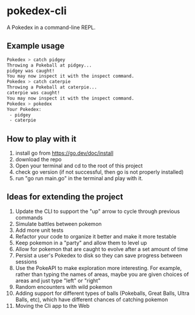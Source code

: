 # pokedex-cli

A Pokedex in a command-line REPL.

## Example usage

```bash
Pokedex > catch pidgey
Throwing a Pokeball at pidgey...
pidgey was caught!
You may now inspect it with the inspect command.
Pokedex > catch caterpie
Throwing a Pokeball at caterpie...
caterpie was caught!
You may now inspect it with the inspect command.
Pokedex > pokedex
Your Pokedex:
 - pidgey
 - caterpie
```

## How to play with it

1. install go from https://go.dev/doc/install
2. download the repo
3. Open your terminal and cd to the root of this project
4. check go version (if not successful, then go is not properly installed)
5. run "go run main.go" in the terminal and play with it.

## Ideas for extending the project

1. Update the CLI to support the "up" arrow to cycle through previous commands
2. Simulate battles between pokemon
3. Add more unit tests
4. Refactor your code to organize it better and make it more testable
5. Keep pokemon in a "party" and allow them to level up
6. Allow for pokemon that are caught to evolve after a set amount of time
7. Persist a user's Pokedex to disk so they can save progress between sessions
8. Use the PokeAPI to make exploration more interesting. For example, rather than typing the names of areas, maybe you are given choices of areas and just type "left" or "right"
9. Random encounters with wild pokemon
10. Adding support for different types of balls (Pokeballs, Great Balls, Ultra Balls, etc), which have different chances of catching pokemon
11. Moving the Cli app to the Web

